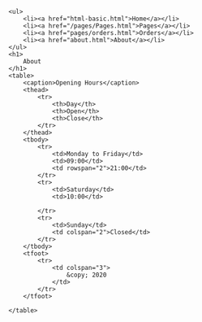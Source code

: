   
<!DOCTYPE html>
<html lang="en">

<head>
    <meta charset="UTF-8">
    <meta name="viewport" content="width=device-width, initial-scale=1.0">
    <title>Document</title>
</head>

<body>

    <ul>
        <li><a href="html-basic.html">Home</a></li>
        <li><a href="/pages/Pages.html">Pages</a></li>
        <li><a href="pages/orders.html">Orders</a></li>
        <li><a href="about.html">About</a></li>
    </ul>
    <h1>
        About
    </h1>
    <table>
        <caption>Opening Hours</caption>
        <thead>
            <tr>
                <th>Day</th>
                <th>Open</th>
                <th>Close</th>
            </tr>
        </thead>
        <tbody>
            <tr>
                <td>Monday to Friday</td>
                <td>09:00</td>
                <td rowspan="2">21:00</td>
            </tr>
            <tr>
                <td>Saturday</td>
                <td>10:00</td>

            </tr>
            <tr>
                <td>Sunday</td>
                <td colspan="2">Closed</td>
            </tr>
        </tbody>
        <tfoot>
            <tr>
                <td colspan="3">
                    &copy; 2020
                </td>
            </tr>
        </tfoot>

    </table>

</body>

</html>
